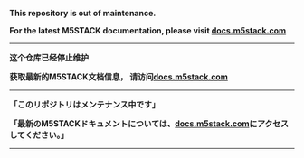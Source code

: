 **This repository is out of maintenance.**

**For the latest M5STACK documentation, please visit [docs.m5stack.com](https://docs.m5stack.com/)**

---

**这个仓库已经停止维护**

**获取最新的M5STACK文档信息， 请访问[docs.m5stack.com](https://docs.m5stack.com/)**

---

**「このリポジトリはメンテナンス中です」**

**「最新のM5STACKドキュメントについては、[docs.m5stack.com](https://docs.m5stack.com/)にアクセスしてください。」**

---